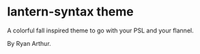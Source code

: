 # lantern-syntax theme

A colorful fall inspired theme to go with your PSL and your flannel.

By Ryan Arthur.


